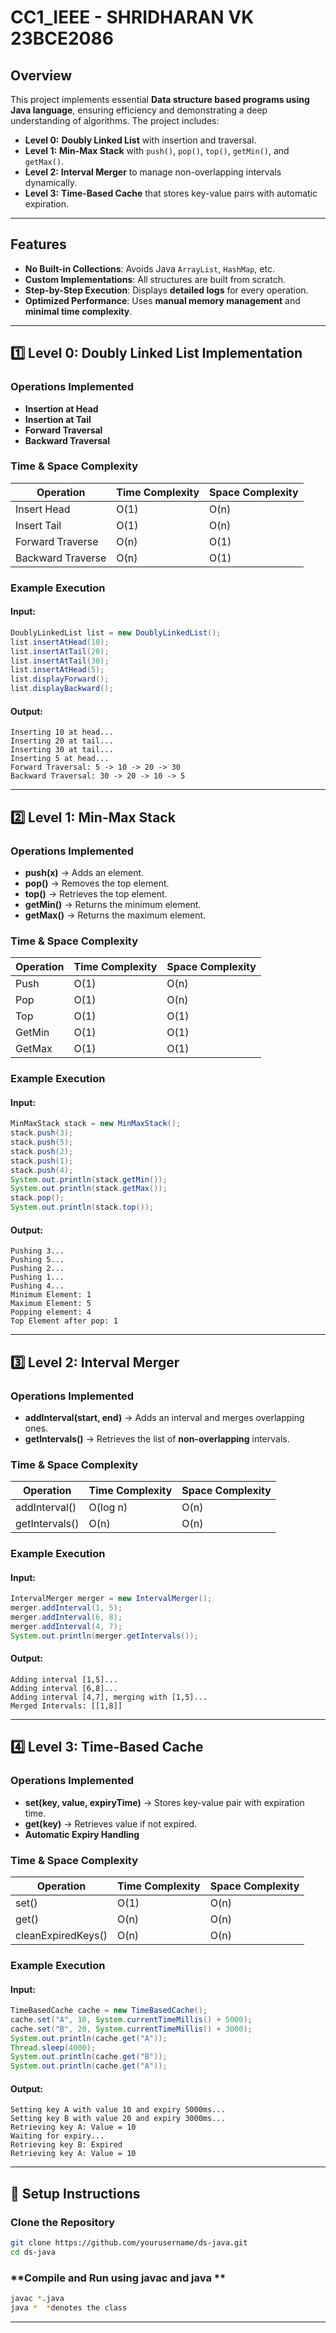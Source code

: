 # CC1_IEEE - SHRIDHARAN VK 23BCE2086 



## **Overview**  
This project implements essential **Data structure based programs using Java language**, ensuring efficiency and demonstrating a deep understanding of algorithms. The project includes:  

- **Level 0:** **Doubly Linked List** with insertion and traversal.  
- **Level 1:** **Min-Max Stack** with `push()`, `pop()`, `top()`, `getMin()`, and `getMax()`.  
- **Level 2:** **Interval Merger** to manage non-overlapping intervals dynamically.  
- **Level 3:** **Time-Based Cache** that stores key-value pairs with automatic expiration.  
  

---

## **Features**  
- **No Built-in Collections**: Avoids Java `ArrayList`, `HashMap`, etc.  
- **Custom Implementations**: All structures are built from scratch.  
- **Step-by-Step Execution**: Displays **detailed logs** for every operation.  
- **Optimized Performance**: Uses **manual memory management** and **minimal time complexity**.  

---

## **1️⃣ Level 0: Doubly Linked List Implementation**  

### **Operations Implemented**  
- **Insertion at Head**  
- **Insertion at Tail**  
- **Forward Traversal**  
- **Backward Traversal**  

### **Time & Space Complexity**  
| Operation         | Time Complexity | Space Complexity |
|------------------|----------------|------------------|
| Insert Head      | O(1)           | O(n)             |
| Insert Tail      | O(1)           | O(n)             |
| Forward Traverse | O(n)           | O(1)             |
| Backward Traverse | O(n)           | O(1)             |

### **Example Execution**  
#### **Input:**  
```java
DoublyLinkedList list = new DoublyLinkedList();
list.insertAtHead(10);
list.insertAtTail(20);
list.insertAtTail(30);
list.insertAtHead(5);
list.displayForward();
list.displayBackward();
```
#### **Output:**  
```
Inserting 10 at head...
Inserting 20 at tail...
Inserting 30 at tail...
Inserting 5 at head...
Forward Traversal: 5 -> 10 -> 20 -> 30
Backward Traversal: 30 -> 20 -> 10 -> 5
```

---

## **2️⃣ Level 1: Min-Max Stack**  

### **Operations Implemented**  
- **push(x)** → Adds an element.  
- **pop()** → Removes the top element.  
- **top()** → Retrieves the top element.  
- **getMin()** → Returns the minimum element.  
- **getMax()** → Returns the maximum element.  

### **Time & Space Complexity**  
| Operation | Time Complexity | Space Complexity |
|-----------|----------------|------------------|
| Push      | O(1)           | O(n)             |
| Pop       | O(1)           | O(n)             |
| Top       | O(1)           | O(1)             |
| GetMin    | O(1)           | O(1)             |
| GetMax    | O(1)           | O(1)             |

### **Example Execution**  
#### **Input:**  
```java
MinMaxStack stack = new MinMaxStack();
stack.push(3);
stack.push(5);
stack.push(2);
stack.push(1);
stack.push(4);
System.out.println(stack.getMin());
System.out.println(stack.getMax());
stack.pop();
System.out.println(stack.top());
```
#### **Output:**  
```
Pushing 3...
Pushing 5...
Pushing 2...
Pushing 1...
Pushing 4...
Minimum Element: 1
Maximum Element: 5
Popping element: 4
Top Element after pop: 1
```

---

## **3️⃣ Level 2: Interval Merger**  

### **Operations Implemented**  
- **addInterval(start, end)** → Adds an interval and merges overlapping ones.  
- **getIntervals()** → Retrieves the list of **non-overlapping** intervals.  

### **Time & Space Complexity**  
| Operation      | Time Complexity | Space Complexity |
|---------------|----------------|------------------|
| addInterval() | O(log n)        | O(n)             |
| getIntervals() | O(n)           | O(n)             |

### **Example Execution**  
#### **Input:**  
```java
IntervalMerger merger = new IntervalMerger();
merger.addInterval(1, 5);
merger.addInterval(6, 8);
merger.addInterval(4, 7);
System.out.println(merger.getIntervals());
```
#### **Output:**  
```
Adding interval [1,5]...
Adding interval [6,8]...
Adding interval [4,7], merging with [1,5]...
Merged Intervals: [[1,8]]
```

---

## **4️⃣ Level 3: Time-Based Cache**  

### **Operations Implemented**  
- **set(key, value, expiryTime)** → Stores key-value pair with expiration time.  
- **get(key)** → Retrieves value if not expired.  
- **Automatic Expiry Handling**  

### **Time & Space Complexity**  
| Operation       | Time Complexity | Space Complexity |
|----------------|----------------|------------------|
| set()         | O(1)            | O(n)             |
| get()         | O(n)            | O(n)             |
| cleanExpiredKeys() | O(n)       | O(n)             |

### **Example Execution**  
#### **Input:**  
```java
TimeBasedCache cache = new TimeBasedCache();
cache.set("A", 10, System.currentTimeMillis() + 5000);
cache.set("B", 20, System.currentTimeMillis() + 3000);
System.out.println(cache.get("A"));
Thread.sleep(4000);
System.out.println(cache.get("B"));
System.out.println(cache.get("A"));
```
#### **Output:**  
```
Setting key A with value 10 and expiry 5000ms...
Setting key B with value 20 and expiry 3000ms...
Retrieving key A: Value = 10
Waiting for expiry...
Retrieving key B: Expired
Retrieving key A: Value = 10
```

---

## **📌 Setup Instructions**  
### **Clone the Repository**  
```sh
git clone https://github.com/yourusername/ds-java.git
cd ds-java
```
### **Compile and Run using javac and java **  
```sh
javac *.java
java *  *denotes the class
```

---



